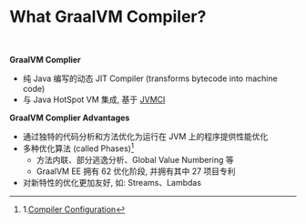 # What GraalVM Compiler?

&nbsp;

**GraalVM Complier**

- 纯 Java 编写的动态 JIT Compiler (transforms bytecode into machine code)
- 与 Java HotSpot VM 集成, 基于 [JVMCI](https://openjdk.java.net/jeps/243)

**GraalVM Complier Advantages**

- 通过独特的代码分析和方法优化为运行在 JVM 上的程序提供性能优化
- 多种优化算法 (called Phases)[^1]
  - 方法内联、部分逃逸分析、Global Value Numbering 等
  - GraalVM EE 拥有 62 优化阶段, 并拥有其中 27 项目专利
- 对新特性的优化更加友好, 如: Streams、Lambdas

[^1]: 1.[Compiler Configuration](https://www.graalvm.org/reference-manual/java/options/)

<!--

更加激进的优化

JVM 会在解析执行的时候收集程序运行的各种信息, 而后编译器会根据这些信息进行预测优化(激进)
  - 如: 分支预测-选择性的编译一些概率较大的分支. 所以峰值性能通常要比C2更好
  - 由于需要优化的内容变多, 所以达到峰值的时间点要比C2晚

由于是纯 Java 编写, 对 Java 新特性的优化支持更加优秀

-->
